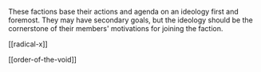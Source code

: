 These factions base their actions and agenda on an ideology first and foremost. They may have secondary goals, but the ideology should be the cornerstone of their members' motivations for joining the faction.

[[radical-x]]

[[order-of-the-void]]